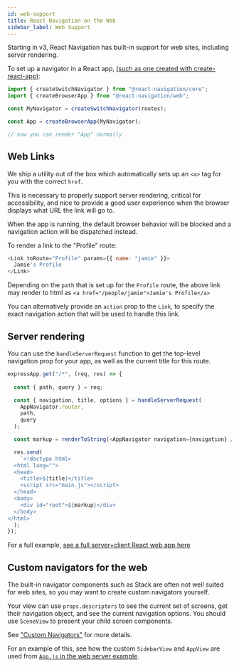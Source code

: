 ```yaml
---
id: web-support
title: React Navigation on the Web
sidebar_label: Web Support
---
```


Starting in v3, React Navigation has built-in support for web sites, including server rendering.

To set up a navigator in a React app, [(such as one created with create-react-app)](https://github.com/react-navigation/example-web):

```js
import { createSwitchNavigator } from "@react-navigation/core";
import { createBrowserApp } from "@react-navigation/web";

const MyNavigator = createSwitchNavigator(routes);

const App = createBrowserApp(MyNavigator);

// now you can render "App" normally
```

## Web Links

We ship a utility out of the box which automatically sets up an `<a>` tag for you with the correct `href`.

This is necessary to properly support server rendering, critical for accessibility, and nice to provide a good user experience when the browser displays what URL the link will go to.

When the app is running, the default browser behavior will be blocked and a navigation action will be dispatched instead.

To render a link to the "Profile" route:

```js
<Link toRoute="Profile" params={{ name: "jamie" }}>
  Jamie's Profile
</Link>
```

Depending on the `path` that is set up for the `Profile` route, the above link may render to html as `<a href="/people/jamie">Jamie's Profile</a>`

You can alternatively provide an `action` prop to the `Link`, to specify the exact navigation action that will be used to handle this link.

## Server rendering

You can use the `handleServerRequest` function to get the top-level navigation prop for your app, as well as the current title for this route.

```js
expressApp.get("/*", (req, res) => {
  
  const { path, query } = req;

  const { navigation, title, options } = handleServerRequest(
    AppNavigator.router,
    path,
    query
  );

  const markup = renderToString(<AppNavigator navigation={navigation} />);

  res.send(
    `<!doctype html>
  <html lang="">
  <head>
    <title>${title}</title>
    <script src="main.js"></script>
  </head>
  <body>
    <div id="root">${markup}</div>
  </body>
</html>`
  );
});
```

For a full example, [see a full server+client React web app here](https://github.com/react-navigation/web-server-example)

## Custom navigators for the web

The built-in navigator components such as Stack are often not well suited for web sites, so you may want to create custom navigators yourself.

Your view can use `props.descriptors` to see the current set of screens, get their navigation object, and see the current navigation options. You should use `SceneView` to present your child screen components.

See ["Custom Navigators"](custom-navigators.html) for more details.

For an example of this, see how the custom `SidebarView` and `AppView` are used from [`App.js` in the web server example](https://github.com/react-navigation/web-server-example/blob/master/src/App.js).
